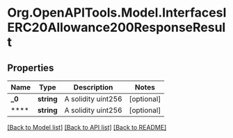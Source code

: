 # Org.OpenAPITools.Model.InterfacesIERC20Allowance200ResponseResult

## Properties

Name | Type | Description | Notes
------------ | ------------- | ------------- | -------------
**_0** | **string** | A solidity uint256 | [optional] 
**** | **string** | A solidity uint256 | [optional] 

[[Back to Model list]](../README.md#documentation-for-models) [[Back to API list]](../README.md#documentation-for-api-endpoints) [[Back to README]](../README.md)

